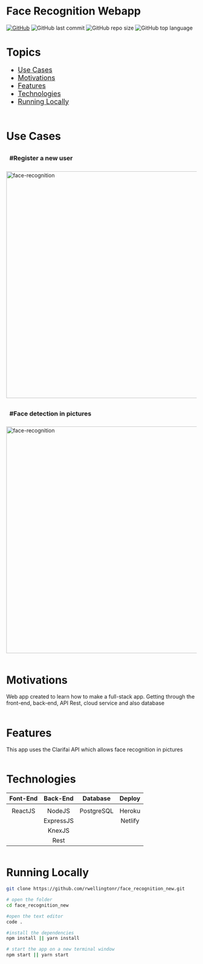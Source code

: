 # Face Recognition Webapp

[![GitHub](https://img.shields.io/github/license/rwellingtonr/monster_new?color=blue)](https://github.com/rwellingtonr/face_recognition_new/blob/main/LICENSE.md) ![GitHub last commit](https://img.shields.io/github/last-commit/rwellingtonr/face_recognition_new) ![GitHub repo size](https://img.shields.io/github/repo-size/rwellingtonr/face_recognition_new) ![GitHub top language](https://img.shields.io/github/languages/top/rwellingtonr/face_recognition_new)

<!-- Anchors -->
<h1>Topics</h1>
<ul style="font-size: large">
  <li ><a href="#Use_Cases">Use Cases</a></li>
  <li ><a href="#Motivations">Motivations</a></li>
  <li ><a href="#Features">Features</a></li>
  <li ><a href="#Technologies">Technologies</a></li>
  <li ><a href="#Running_Locally">Running Locally</a></li>
</ul>
<!-- GIFs -->

<div id="Use_Cases" style="align: left; padding-top: 0.5em ">
  <h1>Use Cases</h1>
  <!-- First gif -->
  <h3 style="padding: 0.5em">#Register a new user</h3>
  <img src="https://media.giphy.com/media/YhDp8fS92Xnqvlymue/giphy.gif?cid=790b7611d26d3394e731cc00cb628e0b105f9bfb35f40a49&rid=giphy.gif&ct=g" alt="face-recognition" width="600px" /><br>
  <!-- Second gif -->
  <h3 style="padding: 0.5em">#Face detection in pictures</h3>
  <img src="https://media.giphy.com/media/kkC3j6evyyDHgWt1bc/giphy.gif?cid=790b761141b3499321e96988d038ef83c26519505e8a633e&rid=giphy.gif&ct=g" alt="face-recognition" width="600px" />
</div>

<h1 id="Motivations" style="padding-top: 0.5em">Motivations</h1>

Web app created to learn how to make a full-stack app. Getting through the front-end, back-end, API Rest, cloud service and also database

<h1 id="Features" style="padding-top: 0.5em">Features</h1>

This app uses the Clarifai API which allows face recognition in pictures

<h1 id="Technologies" style="padding-top: 0.5em">Technologies</h1>

| Font-End | Back-End  |  Database  | Deploy  |
| :------: | :-------: | :--------: | :-----: |
|          |           |            |         |
| ReactJS  |  NodeJS   | PostgreSQL | Heroku  |
|          | ExpressJS |            | Netlify |
|          |  KnexJS   |
|          |   Rest    |

<h1 id="Running_Locally" style="padding-top: 0.5em">Running Locally</h1>

```bash
git clone https://github.com/rwellingtonr/face_recognition_new.git

# open the folder
cd face_recognition_new

#open the text editor
code .

#install the dependencies
npm install || yarn install

# start the app on a new terminal window
npm start || yarn start
```
